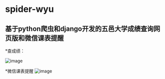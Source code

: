 # spider-wyu
基于python爬虫和django开发的五邑大学成绩查询网页版和微信课表提醒
-----
*查成绩：<br>

![image](https://github.com/WEIYANLIN1996/spider-wyu/images/360截图20190616110033666.jpg)

*微信课表提醒
![image](https://github.com/WEIYANLIN1996/spider-wyu/images/webwxgetmsgimg.jpg)
